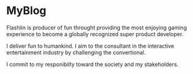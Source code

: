 # MyBlog

Flashlin is producer of fun throught providing the most enjoying gaming experience 
to become a globally recognized super product developer.

I deliver fun to humankind.
I aim to the consultant in the interactive entertainment industry 
by challenging the convertional.

I commit to my responibilty toward the society and my stakeholders.

